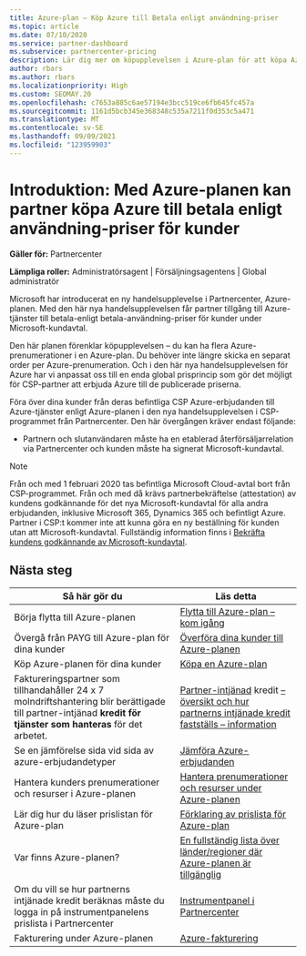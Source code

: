 ```yaml
---
title: Azure-plan – Köp Azure till Betala enligt användning-priser
ms.topic: article
ms.date: 07/10/2020
ms.service: partner-dashboard
ms.subservice: partnercenter-pricing
description: Lär dig mer om köpupplevelsen i Azure-plan för att köpa Azure-tjänster till betala-enligt användning-priser för kunder. Lär dig även om nya säkerhetskrav.
author: rbars
ms.author: rbars
ms.localizationpriority: High
ms.custom: SEOMAY.20
ms.openlocfilehash: c7653a885c6ae57194e3bcc519ce6fb645fc457a
ms.sourcegitcommit: 1161d5bcb345e368348c535a7211f0d353c5a471
ms.translationtype: MT
ms.contentlocale: sv-SE
ms.lasthandoff: 09/09/2021
ms.locfileid: "123959903"
---
```

# <a name="introduction-azure-plan-lets-partners-buy-azure-at-pay-as-you-go-rates-for-customers"></a>Introduktion: Med Azure-planen kan partner köpa Azure till betala enligt användning-priser för kunder

**Gäller för:** Partnercenter

**Lämpliga roller:** Administratörsagent | Försäljningsagentens | Global administratör

Microsoft har introducerat en ny handelsupplevelse i Partnercenter, Azure-planen.  Med den här nya handelsupplevelsen får partner tillgång till Azure-tjänster till betala-enligt betala-användning-priser för kunder under Microsoft-kundavtal.

Den här planen förenklar köpupplevelsen – du kan ha flera Azure-prenumerationer i en Azure-plan. Du behöver inte längre skicka en separat order per Azure-prenumeration. Och i den här nya handelsupplevelsen för Azure har vi anpassat oss till en enda global prisprincip som gör det möjligt för CSP-partner att erbjuda Azure till de publicerade priserna.

Föra över dina kunder från deras befintliga CSP Azure-erbjudanden till Azure-tjänster enligt Azure-planen i den nya handelsupplevelsen i CSP-programmet från Partnercenter. Den här övergången kräver endast följande:

- Partnern och slutanvändaren måste ha en etablerad återförsäljarrelation via Partnercenter och kunden måste ha signerat Microsoft-kundavtal.

>[!Note]
>Från och med 1 februari 2020 tas befintliga Microsoft Cloud-avtal bort från CSP-programmet. Från och med då krävs partnerbekräftelse (attestation) av kundens godkännande för det nya Microsoft-kundavtal för alla andra erbjudanden, inklusive Microsoft 365, Dynamics 365 och befintligt Azure. Partner i CSP:t kommer inte att kunna göra en ny beställning för kunden utan att Microsoft-kundavtal. Fullständig information finns i [Bekräfta kundens godkännande av Microsoft-kundavtal](confirm-customer-agreement.md).


## <a name="next-steps"></a>Nästa steg

|**Så här gör du**   |**Läs detta**   |
|------------------|---------------------|
|Börja flytta till Azure-planen|[Flytta till Azure-plan – kom igång](azure-plan-get-started.md)
|Övergå från PAYG till Azure-plan för dina kunder|[Överföra dina kunder till Azure-planen](azure-plan-transition.md)|
|Köp Azure-planen för dina kunder|[Köpa en Azure-plan](purchase-azure-plan.md)|
|Faktureringspartner som tillhandahåller 24 x 7 molndriftshantering blir berättigade till partner-intjänad **kredit för tjänster som hanteras** för det arbetet.|[Partner-intjänad](partner-earned-credit.md) kredit [– översikt och hur partnerns intjänade kredit fastställs – information](partner-earned-credit-explanation.md)|
|Se en jämförelse sida vid sida av azure-erbjudandetyper|[Jämföra Azure-erbjudanden](compare-azure-offers.md)|
|Hantera kunders prenumerationer och resurser i Azure-planen|[Hantera prenumerationer och resurser under Azure-planen](azure-plan-manage.md)|
|Lär dig hur du läser prislistan för Azure-plan   |[Förklaring av prislista för Azure-plan](azure-plan-price-list.md)|
|Var finns Azure-planen?|[En fullständig lista över länder/regioner där Azure-planen är tillgänglig](https://query.prod.cms.rt.microsoft.com/cms/api/am/binary/RE3QN0x)
|Om du vill se hur partnerns intjänade kredit beräknas måste du logga in på instrumentpanelens prislista i Partnercenter|[Instrumentpanel i Partnercenter](https://partner.microsoft.com/dashboard/home)|
|Fakturering under Azure-planen|[Azure-fakturering](azure-plan-billing.md)|
